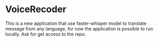 # VoiceRecoder
This is a new application that use faster-whisper model to translate message from any language, for now the application is possible to run locally. Ask for get access to the repo.
